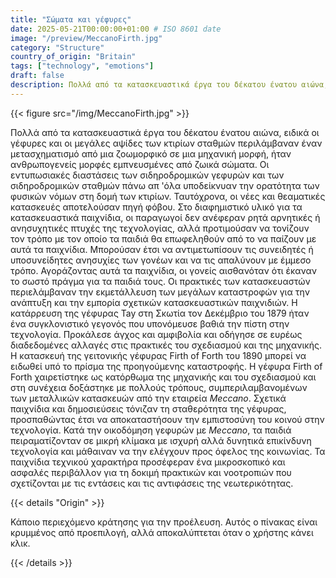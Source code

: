 ```yaml
---
title: "Σώματα και γέφυρες"
date: 2025-05-21T00:00:00+01:00 # ISO 8601 date
image: "/preview/MeccanoFirth.jpg"
category: "Structure"
country_of_origin: "Britain"
tags: ["technology", "emotions"]
draft: false
description: Πολλά από τα κατασκευαστικά έργα του δέκατου ένατου αιώνα,...
---
```




{{< figure src="/img/MeccanoFirth.jpg" >}}

Πολλά από τα κατασκευαστικά έργα του δέκατου ένατου αιώνα, ειδικά οι γέφυρες και οι μεγάλες αψίδες των κτιρίων σταθμών περιλάμβαναν έναν μετασχηματισμό από μια ζοωμορφικό σε μια μηχανική μορφή, ήταν ανθρωπογενείς μορφές εμπνευσμένες από ζωικά σώματα. Οι εντυπωσιακές διαστάσεις των σιδηροδρομικών γεφυρών και των σιδηροδρομικών σταθμών πάνω απ 'όλα υποδείκνυαν την ορατότητα των φυσικών νόμων στη δομή των κτιρίων. Ταυτόχρονα, οι νέες και θεαματικές κατασκευές αποτελούσαν πηγή φόβου. Στο διαφημιστικό υλικό για τα κατασκευαστικά παιχνίδια, οι παραγωγοί δεν ανέφεραν ρητά αρνητικές ή ανησυχητικές πτυχές της τεχνολογίας, αλλά προτιμούσαν να τονίζουν τον τρόπο με τον οποίο τα παιδιά θα επωφεληθούν από το να παίζουν με αυτά τα παιχνίδια. Μπορούσαν έτσι να αντιμετωπίσουν τις συνειδητές ή υποσυνείδητες ανησυχίες των γονέων και να τις απαλύνουν με έμμεσο τρόπο. Αγοράζοντας αυτά τα παιχνίδια, οι γονείς αισθανόταν ότι έκαναν το σωστό πράγμα για τα παιδιά τους. Οι πρακτικές των κατασκευαστών περιελάμβαναν την εκμετάλλευση των μεγάλων καταστροφών για την ανάπτυξη και την εμπορία σχετικών κατασκευαστικών παιχνιδιών. Η κατάρρευση της γέφυρας Tay στη Σκωτία τον Δεκέμβριο του 1879 ήταν ένα συγκλονιστικό γεγονός που υπονόμευσε βαθιά την πίστη στην τεχνολογία. Προκάλεσε άγχος και αμφιβολία και οδήγησε σε ευρέως διαδεδομένες αλλαγές στις πρακτικές του σχεδιασμού και της μηχανικής. Η κατασκευή της γειτονικής γέφυρας Firth of Forth του 1890 μπορεί να ειδωθεί υπό το πρίσμα της προηγούμενης καταστροφής. Η γέφυρα Firth of Forth χαιρετίστηκε ως κατόρθωμα της μηχανικής και του σχεδιασμού και στη συνέχεια δοξάστηκε με πολλούς τρόπους, συμπεριλαμβανομένων των μεταλλικών κατασκευών από την εταιρεία *Meccano*. Σχετικά παιχνίδια και δημοσιεύσεις τόνιζαν τη σταθερότητα της γέφυρας, προσπαθώντας έτσι να αποκαταστήσουν την εμπιστοσύνη του κοινού στην τεχνολογία. Κατά την οικοδόμηση γεφυρών με *Meccano*, τα παιδιά πειραματίζονταν σε μικρή κλίμακα με ισχυρή αλλά δυνητικά επικίνδυνη τεχνολογία και μάθαιναν να την ελέγχουν προς όφελος της κοινωνίας. Τα παιχνίδια τεχνικού χαρακτήρα προσέφεραν ένα μικροσκοπικό και ασφαλές περιβάλλον για τη δοκιμή πρακτικών και νοοτροπιών που σχετίζονται με τις εντάσεις και τις αντιφάσεις της νεωτερικότητας.

{{< details "Origin" >}}

Κάποιο περιεχόμενο κράτησης για την προέλευση. Αυτός ο πίνακας είναι κρυμμένος από προεπιλογή, αλλά αποκαλύπτεται όταν ο χρήστης κάνει κλικ.

{{< /details >}}

